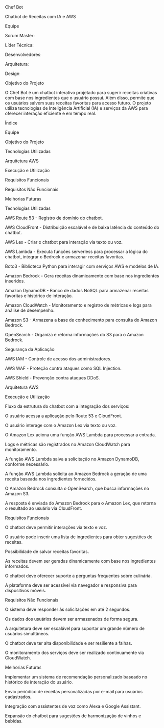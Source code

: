 Chef Bot

Chatbot de Receitas com IA e AWS

Equipe

Scrum Master:

Líder Técnica:

Desenvolvedores:

Arquitetura:

Design:

Objetivo do Projeto

O Chef Bot é um chatbot interativo projetado para sugerir receitas criativas com base nos ingredientes que o usuário possui. Além disso, permite que os usuários salvem suas receitas favoritas para acesso futuro. O projeto utiliza tecnologias de Inteligência Artificial (IA) e serviços da AWS para oferecer interação eficiente e em tempo real.

Índice

Equipe

Objetivo do Projeto

Tecnologias Utilizadas

Arquitetura AWS

Execução e Utilização

Requisitos Funcionais

Requisitos Não Funcionais

Melhorias Futuras

Tecnologias Utilizadas

AWS Route 53 - Registro de domínio do chatbot.

AWS CloudFront - Distribuição escalável e de baixa latência do conteúdo do chatbot.

AWS Lex - Criar o chatbot para interação via texto ou voz.

AWS Lambda - Executa funções serverless para processar a lógica do chatbot, integrar o Bedrock e armazenar receitas favoritas.

Boto3 - Biblioteca Python para interagir com serviços AWS e modelos de IA.

Amazon Bedrock - Gera receitas dinamicamente com base nos ingredientes inseridos.

Amazon DynamoDB - Banco de dados NoSQL para armazenar receitas favoritas e histórico de interação.

Amazon CloudWatch - Monitoramento e registro de métricas e logs para análise de desempenho.

Amazon S3 - Armazena a base de conhecimento para consulta do Amazon Bedrock.

OpenSearch - Organiza e retorna informações do S3 para o Amazon Bedrock.

Segurança da Aplicação

AWS IAM - Controle de acesso dos administradores.

AWS WAF - Proteção contra ataques como SQL Injection.

AWS Shield - Prevenção contra ataques DDoS.

Arquitetura AWS



Execução e Utilização

Fluxo da estrutura do chatbot com a integração dos serviços:

O usuário acessa a aplicação pelo Route 53 e CloudFront.

O usuário interage com o Amazon Lex via texto ou voz.

O Amazon Lex aciona uma função AWS Lambda para processar a entrada.

Logs e métricas são registrados no Amazon CloudWatch para monitoramento.

A função AWS Lambda salva a solicitação no Amazon DynamoDB, conforme necessário.

A função AWS Lambda solicita ao Amazon Bedrock a geração de uma receita baseada nos ingredientes fornecidos.

O Amazon Bedrock consulta o OpenSearch, que busca informações no Amazon S3.

A resposta é enviada do Amazon Bedrock para o Amazon Lex, que retorna o resultado ao usuário via CloudFront.

Requisitos Funcionais

O chatbot deve permitir interações via texto e voz.

O usuário pode inserir uma lista de ingredientes para obter sugestões de receitas.

Possibilidade de salvar receitas favoritas.

As receitas devem ser geradas dinamicamente com base nos ingredientes informados.

O chatbot deve oferecer suporte a perguntas frequentes sobre culinária.

A plataforma deve ser acessível via navegador e responsiva para dispositivos móveis.

Requisitos Não Funcionais

O sistema deve responder às solicitações em até 2 segundos.

Os dados dos usuários devem ser armazenados de forma segura.

A arquitetura deve ser escalável para suportar um grande número de usuários simultâneos.

O chatbot deve ter alta disponibilidade e ser resiliente a falhas.

O monitoramento dos serviços deve ser realizado continuamente via CloudWatch.

Melhorias Futuras

Implementar um sistema de recomendação personalizado baseado no histórico de interação do usuário.

Envio periódico de receitas personalizadas por e-mail para usuários cadastrados.

Integração com assistentes de voz como Alexa e Google Assistant.

Expansão do chatbot para sugestões de harmonização de vinhos e bebidas.





